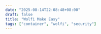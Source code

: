 ```yaml
---
date: "2025-08-14T22:08:48+08:00"
draft: false
title: "Wolfi Make Easy"
tags: ["container", "wolfi", "security"]
---
```

